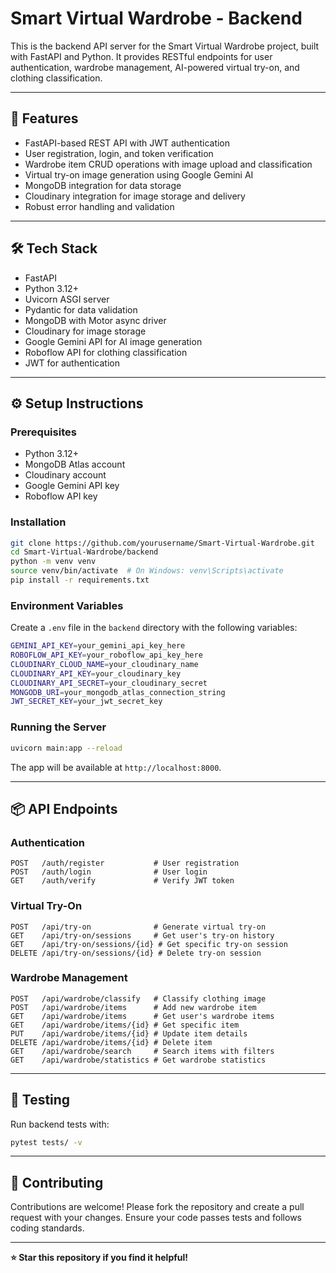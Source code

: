 # Smart Virtual Wardrobe - Backend

This is the backend API server for the Smart Virtual Wardrobe project, built with FastAPI and Python. It provides RESTful endpoints for user authentication, wardrobe management, AI-powered virtual try-on, and clothing classification.

---

## 🚀 Features

- FastAPI-based REST API with JWT authentication
- User registration, login, and token verification
- Wardrobe item CRUD operations with image upload and classification
- Virtual try-on image generation using Google Gemini AI
- MongoDB integration for data storage
- Cloudinary integration for image storage and delivery
- Robust error handling and validation

---

## 🛠️ Tech Stack

- FastAPI
- Python 3.12+
- Uvicorn ASGI server
- Pydantic for data validation
- MongoDB with Motor async driver
- Cloudinary for image storage
- Google Gemini API for AI image generation
- Roboflow API for clothing classification
- JWT for authentication

---

## ⚙️ Setup Instructions

### Prerequisites

- Python 3.12+
- MongoDB Atlas account
- Cloudinary account
- Google Gemini API key
- Roboflow API key

### Installation

```bash
git clone https://github.com/yourusername/Smart-Virtual-Wardrobe.git
cd Smart-Virtual-Wardrobe/backend
python -m venv venv
source venv/bin/activate  # On Windows: venv\Scripts\activate
pip install -r requirements.txt
```

### Environment Variables

Create a `.env` file in the `backend` directory with the following variables:

```bash
GEMINI_API_KEY=your_gemini_api_key_here
ROBOFLOW_API_KEY=your_roboflow_api_key_here
CLOUDINARY_CLOUD_NAME=your_cloudinary_name
CLOUDINARY_API_KEY=your_cloudinary_key
CLOUDINARY_API_SECRET=your_cloudinary_secret
MONGODB_URI=your_mongodb_atlas_connection_string
JWT_SECRET_KEY=your_jwt_secret_key
```

### Running the Server

```bash
uvicorn main:app --reload 
```

The app will be available at `http://localhost:8000`.

---

## 📦 API Endpoints

### Authentication
```
POST   /auth/register           # User registration
POST   /auth/login              # User login
GET    /auth/verify             # Verify JWT token
```

### Virtual Try-On
```
POST   /api/try-on              # Generate virtual try-on
GET    /api/try-on/sessions     # Get user's try-on history
GET    /api/try-on/sessions/{id} # Get specific try-on session
DELETE /api/try-on/sessions/{id} # Delete try-on session
```

### Wardrobe Management
```
POST   /api/wardrobe/classify   # Classify clothing image
POST   /api/wardrobe/items      # Add new wardrobe item
GET    /api/wardrobe/items      # Get user's wardrobe items
GET    /api/wardrobe/items/{id} # Get specific item
PUT    /api/wardrobe/items/{id} # Update item details
DELETE /api/wardrobe/items/{id} # Delete item
GET    /api/wardrobe/search     # Search items with filters
GET    /api/wardrobe/statistics # Get wardrobe statistics
```

---

## 🧪 Testing

Run backend tests with:

```bash
pytest tests/ -v
```

---

## 🤝 Contributing

Contributions are welcome! Please fork the repository and create a pull request with your changes. Ensure your code passes tests and follows coding standards.

---

**⭐ Star this repository if you find it helpful!**
